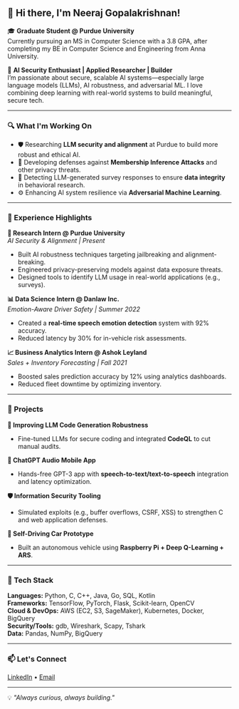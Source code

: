 ## 👋 Hi there, I'm Neeraj Gopalakrishnan!

🎓 **Graduate Student @ Purdue University**  
Currently pursuing an MS in Computer Science with a 3.8 GPA, after completing my BE in Computer Science and Engineering from Anna University.

🧠 **AI Security Enthusiast | Applied Researcher | Builder**  
I’m passionate about secure, scalable AI systems—especially large language models (LLMs), AI robustness, and adversarial ML. I love combining deep learning with real-world systems to build meaningful, secure tech.

---

### 🔍 What I'm Working On

- 🛡️ Researching **LLM security and alignment** at Purdue to build more robust and ethical AI.
- 🔐 Developing defenses against **Membership Inference Attacks** and other privacy threats.
- 🤖 Detecting LLM-generated survey responses to ensure **data integrity** in behavioral research.
- ⚙️ Enhancing AI system resilience via **Adversarial Machine Learning**.

---

### 💼 Experience Highlights

**🔬 Research Intern @ Purdue University**  
*AI Security & Alignment | Present*  
- Built AI robustness techniques targeting jailbreaking and alignment-breaking.  
- Engineered privacy-preserving models against data exposure threats.  
- Designed tools to identify LLM usage in real-world applications (e.g., surveys).  

**📊 Data Science Intern @ Danlaw Inc.**  
*Emotion-Aware Driver Safety | Summer 2022*  
- Created a **real-time speech emotion detection** system with 92% accuracy.  
- Reduced latency by 30% for in-vehicle risk assessments.  

**📈 Business Analytics Intern @ Ashok Leyland**  
*Sales + Inventory Forecasting | Fall 2021*  
- Boosted sales prediction accuracy by 12% using analytics dashboards.  
- Reduced fleet downtime by optimizing inventory.

---

### 🚀 Projects

**🔐 Improving LLM Code Generation Robustness**  
- Fine-tuned LLMs for secure coding and integrated **CodeQL** to cut manual audits.

**🎤 ChatGPT Audio Mobile App**  
- Hands-free GPT-3 app with **speech-to-text/text-to-speech** integration and latency optimization.

**🛡️ Information Security Tooling**  
- Simulated exploits (e.g., buffer overflows, CSRF, XSS) to strengthen C and web application defenses.

**🚗 Self-Driving Car Prototype**  
- Built an autonomous vehicle using **Raspberry Pi + Deep Q-Learning + ARS**.

---

### 🧰 Tech Stack

**Languages:** Python, C, C++, Java, Go, SQL, Kotlin  
**Frameworks:** TensorFlow, PyTorch, Flask, Scikit-learn, OpenCV  
**Cloud & DevOps:** AWS (EC2, S3, SageMaker), Kubernetes, Docker, BigQuery  
**Security/Tools:** gdb, Wireshark, Scapy, Tshark  
**Data:** Pandas, NumPy, BigQuery  

---

### 📫 Let's Connect

[LinkedIn](https://www.linkedin.com/in/neeraj-g2001/) • [Email](mailto:gneeraj2001@gmail.com)

---

💡 *"Always curious, always building."*  


<!--
**gneeraj2001/gneeraj2001** is a ✨ _special_ ✨ repository because its `README.md` (this file) appears on your GitHub profile.

Here are some ideas to get you started:

- 🔭 I’m currently working on ...
- 🌱 I’m currently learning ...
- 👯 I’m looking to collaborate on ...
- 🤔 I’m looking for help with ...
- 💬 Ask me about ...
- 📫 How to reach me: ...
- 😄 Pronouns: ...
- ⚡ Fun fact: ...
-->

